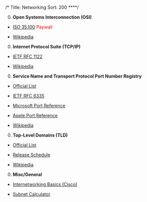 /*
Title: Networking
Sort: 200
****/

0. **Open Systems Interconnection (OSI)**

  * [ISO 35.100](https://www.iso.org/ics/35.100/x/) <span style="color:red">Paywall</span>

  * [Wikipedia](https://en.wikipedia.org/wiki/OSI_model)

0. **Internet Protocol Suite (TCP/IP)**

  * [IETF RFC 1122](https://tools.ietf.org/html/rfc1122)

  * [Wikipedia](https://en.wikipedia.org/wiki/Internet_protocol_suite)

0. **Service Name and Transport Protocol Port Number Registry**

  * [Official List](https://www.iana.org/assignments/service-names-port-numbers/service-names-port-numbers.xhtml)

  * [IETF RFC 6335](https://tools.ietf.org/html/rfc6335)

  * [Microsoft Port Reference](https://msdn.microsoft.com/en-us/library/cc875824.aspx)

  * [Apple Port Reference](https://support.apple.com/en-us/HT202944)

  * [Wikipedia](https://en.wikipedia.org/wiki/List_of_TCP_and_UDP_port_numbers)

0. **Top-Level Domains (TLD)**

  * [Official List](http://data.iana.org/TLD/tlds-alpha-by-domain.txt)

  * [Release Schedule](https://newgtlds.icann.org/en/program-status/delegated-strings)

  * [Wikipedia](https://en.wikipedia.org/wiki/Top-level_domain)

0. **Misc/General**

  * [Internetworking Basics (Cisco)](https://www.cisco.com/cpress/cc/td/cpress/fund/ith/ith01gb.htm#xtocid166840)

  * [Subnet Calculator](http://www.subnet-calculator.com/)
